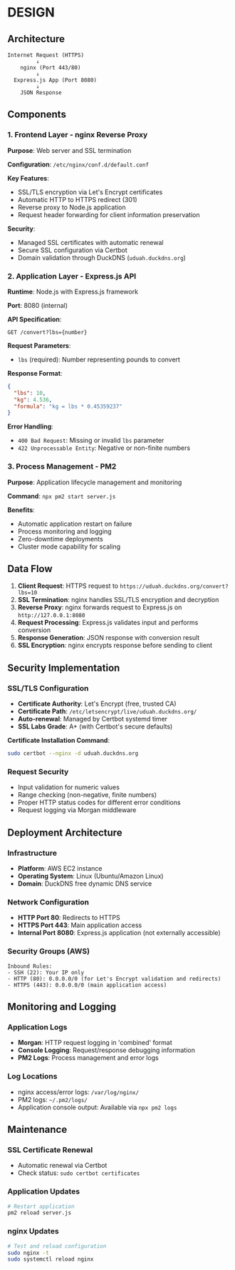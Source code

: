 # DESIGN

## Architecture

```
Internet Request (HTTPS)
         ↓
    nginx (Port 443/80)
         ↓
  Express.js App (Port 8080)
         ↓
    JSON Response
```

## Components

### 1. Frontend Layer - nginx Reverse Proxy

**Purpose**: Web server and SSL termination

**Configuration**: `/etc/nginx/conf.d/default.conf`

**Key Features**:
- SSL/TLS encryption via Let's Encrypt certificates
- Automatic HTTP to HTTPS redirect (301)
- Reverse proxy to Node.js application
- Request header forwarding for client information preservation

**Security**:
- Managed SSL certificates with automatic renewal
- Secure SSL configuration via Certbot
- Domain validation through DuckDNS (`uduah.duckdns.org`)

### 2. Application Layer - Express.js API

**Runtime**: Node.js with Express.js framework

**Port**: 8080 (internal)

**API Specification**:
```
GET /convert?lbs={number}
```

**Request Parameters**:
- `lbs` (required): Number representing pounds to convert

**Response Format**:
```json
{
  "lbs": 10,
  "kg": 4.536,
  "formula": "kg = lbs * 0.45359237"
}
```

**Error Handling**:
- `400 Bad Request`: Missing or invalid `lbs` parameter
- `422 Unprocessable Entity`: Negative or non-finite numbers

### 3. Process Management - PM2

**Purpose**: Application lifecycle management and monitoring

**Command**: `npx pm2 start server.js`

**Benefits**:
- Automatic application restart on failure
- Process monitoring and logging
- Zero-downtime deployments
- Cluster mode capability for scaling

## Data Flow

1. **Client Request**: HTTPS request to `https://uduah.duckdns.org/convert?lbs=10`
2. **SSL Termination**: nginx handles SSL/TLS encryption and decryption
3. **Reverse Proxy**: nginx forwards request to Express.js on `http://127.0.0.1:8080`
4. **Request Processing**: Express.js validates input and performs conversion
5. **Response Generation**: JSON response with conversion result
6. **SSL Encryption**: nginx encrypts response before sending to client

## Security Implementation

### SSL/TLS Configuration
- **Certificate Authority**: Let's Encrypt (free, trusted CA)
- **Certificate Path**: `/etc/letsencrypt/live/uduah.duckdns.org/`
- **Auto-renewal**: Managed by Certbot systemd timer
- **SSL Labs Grade**: A+ (with Certbot's secure defaults)

**Certificate Installation Command**:
```bash
sudo certbot --nginx -d uduah.duckdns.org
```

### Request Security
- Input validation for numeric values
- Range checking (non-negative, finite numbers)
- Proper HTTP status codes for different error conditions
- Request logging via Morgan middleware

## Deployment Architecture

### Infrastructure
- **Platform**: AWS EC2 instance
- **Operating System**: Linux (Ubuntu/Amazon Linux)
- **Domain**: DuckDNS free dynamic DNS service

### Network Configuration
- **HTTP Port 80**: Redirects to HTTPS
- **HTTPS Port 443**: Main application access
- **Internal Port 8080**: Express.js application (not externally accessible)

### Security Groups (AWS)

```
Inbound Rules:
- SSH (22): Your IP only
- HTTP (80): 0.0.0.0/0 (for Let's Encrypt validation and redirects)
- HTTPS (443): 0.0.0.0/0 (main application access)
```

## Monitoring and Logging

### Application Logs
- **Morgan**: HTTP request logging in 'combined' format
- **Console Logging**: Request/response debugging information
- **PM2 Logs**: Process management and error logs

### Log Locations
- nginx access/error logs: `/var/log/nginx/`
- PM2 logs: `~/.pm2/logs/`
- Application console output: Available via `npx pm2 logs`


## Maintenance

### SSL Certificate Renewal
- Automatic renewal via Certbot
- Check status: `sudo certbot certificates`

### Application Updates
```bash
# Restart application
pm2 reload server.js
```

### nginx Updates
```bash
# Test and reload configuration
sudo nginx -t
sudo systemctl reload nginx
```
